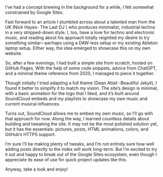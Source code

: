 I’ve had a concept brewing in the background for a while, I felt somewhat constrained by Google Sites. 

Fast forward to an article I stumbled across about a talented man from the UK (Nick Hayes- The Last DJ ) who produces minimalist, industrial techno in a very stripped-down style. I, too, have a love for techno and electronic music, and reading about his approach totally reignited my desire to try something similar—perhaps using a DAW-less setup or my existing Ableton laptop setup. Either way, the idea emerged to showcase this on my own website.

So, after a few evenings, I had built a simple site from scratch, hosted on GitHub Pages. With the help of some code snippets, advice from ChatGPT, and a minimal theme reference from 2020, I managed to piece it together. 

Though initially I tried adapting a full theme  (Dean Attali -Beautiful Jekyll), I found it better to simplify it to match my vision. The site’s design is minimal, with a basic animation for the logo that I liked, and it’s built around SoundCloud embeds and my playlists to showcase my own music and current musical influences.

Turns out, SoundCloud allows me to embed my own music, so I’ll go with that approach for now. Along the way, I learned countless details about building and tweaking the site. It may not be the most polished solution yet, but it has the essentials: pictures, posts, HTML animations, colors, and GitHub’s HTTPS support. 

I’m sure I’ll be making plenty of tweaks, and I’m not entirely sure how well adding posts directly to the index will work long-term. But I’m excited to try it out and happy to break out of the Google Sites ecosystem, even though I appreciate its ease of use for quick project updates like this.

Anyway, take a look and enjoy!
